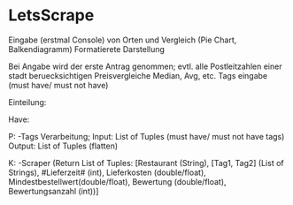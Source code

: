# LetsScrape
Eingabe (erstmal Console) von Orten und Vergleich (Pie Chart, Balkendiagramm)
Formatierete Darstellung 

Bei Angabe wird der erste Antrag genommen; evtl. alle Postleitzahlen einer stadt beruecksichtigen 
Preisvergleiche Median, Avg, etc. 
Tags eingabe (must have/ must not have)





Einteilung: 

Have: 

P: 
-Tags Verarbeitung; Input: List of Tuples (must have/ must not have tags) 
                    Output: List of Tuples (flatten)

K:
-Scraper (Return List of Tuples: [Restaurant (String), [Tag1, Tag2] (List of Strings), #Lieferzeit# (int), Lieferkosten (double/float), Mindestbestellwert(double/float), Bewertung (double/float), Bewertungsanzahl (int))]

